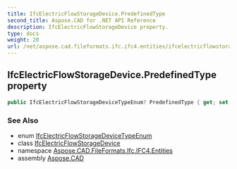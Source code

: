 ```yaml
---
title: IfcElectricFlowStorageDevice.PredefinedType
second_title: Aspose.CAD for .NET API Reference
description: IfcElectricFlowStorageDevice property. 
type: docs
weight: 20
url: /net/aspose.cad.fileformats.ifc.ifc4.entities/ifcelectricflowstoragedevice/predefinedtype/
---
```

## IfcElectricFlowStorageDevice.PredefinedType property

```csharp
public IfcElectricFlowStorageDeviceTypeEnum? PredefinedType { get; set; }
```

### See Also

* enum [IfcElectricFlowStorageDeviceTypeEnum](../../../aspose.cad.fileformats.ifc.ifc4.types/ifcelectricflowstoragedevicetypeenum/)
* class [IfcElectricFlowStorageDevice](../)
* namespace [Aspose.CAD.FileFormats.Ifc.IFC4.Entities](../../../aspose.cad.fileformats.ifc.ifc4.entities/)
* assembly [Aspose.CAD](../../../)


